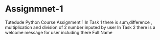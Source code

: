 # Assignmnet-1
Tutedude Python Course Assignment 1
In Task 1 there is sum,difference , multiplication and division of 2 number inputed by user
In Task 2 there is a welcome message for user including there Full Name
